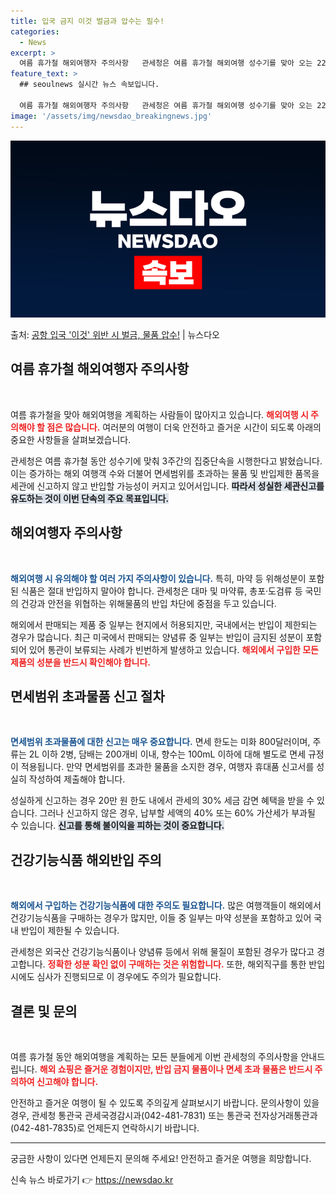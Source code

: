 ```yaml
---
title: 입국 금지 이것 벌금과 압수는 필수!
categories:
  - News
excerpt: >
  여름 휴가철 해외여행자 주의사항   관세청은 여름 휴가철 해외여행 성수기를 맞아 오는 22일부터 8월 11일…
feature_text: >
  ## seoulnews 실시간 뉴스 속보입니다.

  여름 휴가철 해외여행자 주의사항   관세청은 여름 휴가철 해외여행 성수기를 맞아 오는 22일부터 8월 11일…
image: '/assets/img/newsdao_breakingnews.jpg'
---
```


![뉴스다오 속보](/assets/img/newsdao_breakingnews.jpg)

<p>출처: <a href="https://newsdao.kr/4817" rel="dofollow">공항 입국 '이것' 위반 시 벌금, 물품 압수!</a> | 뉴스다오</p>

<h2 data-ke-size="size26">여름 휴가철 해외여행자 주의사항</h2>

<p data-ke-size="size16">&nbsp;</p>

여름 휴가철을 맞아 해외여행을 계획하는 사람들이 많아지고 있습니다. <b><span style="color: #ee2323;">해외여행 시 주의해야 할 점은 많습니다.</span></b> 여러분의 여행이 더욱 안전하고 즐거운 시간이 되도록 아래의 중요한 사항들을 살펴보겠습니다. 

관세청은 여름 휴가철 동안 성수기에 맞춰 3주간의 집중단속을 시행한다고 밝혔습니다. 이는 증가하는 해외 여행객 수와 더불어 면세범위를 초과하는 물품 및 반입제한 품목을 세관에 신고하지 않고 반입할 가능성이 커지고 있어서입니다. <b><span style="background-color: #21538527;">따라서 성실한 세관신고를 유도하는 것이 이번 단속의 주요 목표입니다.</span></b>

<h2 data-ke-size="size26">해외여행자 주의사항</h2>

<p data-ke-size="size16">&nbsp;</p>

<b><span style="color: #1a5490;">해외여행 시 유의해야 할 여러 가지 주의사항이 있습니다.</span></b> 특히, 마약 등 위해성분이 포함된 식품은 절대 반입하지 말아야 합니다. 관세청은 대마 및 마약류, 총포·도검류 등 국민의 건강과 안전을 위협하는 위해물품의 반입 차단에 중점을 두고 있습니다. 

해외에서 판매되는 제품 중 일부는 현지에서 허용되지만, 국내에서는 반입이 제한되는 경우가 많습니다. 최근 미국에서 판매되는 양념류 중 일부는 반입이 금지된 성분이 포함되어 있어 통관이 보류되는 사례가 빈번하게 발생하고 있습니다. <b><span style="color: #ee2323;">해외에서 구입한 모든 제품의 성분을 반드시 확인해야 합니다.</span></b>

<h2 data-ke-size="size26">면세범위 초과물품 신고 절차</h2>

<p data-ke-size="size16">&nbsp;</p>

<b><span style="color: #1a5490;">면세범위 초과물품에 대한 신고는 매우 중요합니다.</span></b> 면세 한도는 미화 800달러이며, 주류는 2L 이하 2병, 담배는 200개비 이내, 향수는 100mL 이하에 대해 별도로 면세 규정이 적용됩니다. 만약 면세범위를 초과한 물품을 소지한 경우, 여행자 휴대품 신고서를 성실히 작성하여 제출해야 합니다. 

성실하게 신고하는 경우 20만 원 한도 내에서 관세의 30% 세금 감면 혜택을 받을 수 있습니다. 그러나 신고하지 않은 경우, 납부할 세액의 40% 또는 60% 가산세가 부과될 수 있습니다. <b><span style="background-color: #21538527;">신고를 통해 불이익을 피하는 것이 중요합니다.</span></b>

<h2 data-ke-size="size26">건강기능식품 해외반입 주의</h2>

<p data-ke-size="size16">&nbsp;</p>

<b><span style="color: #1a5490;">해외에서 구입하는 건강기능식품에 대한 주의도 필요합니다.</span></b> 많은 여행객들이 해외에서 건강기능식품을 구매하는 경우가 많지만, 이들 중 일부는 마약 성분을 포함하고 있어 국내 반입이 제한될 수 있습니다. 

관세청은 외국산 건강기능식품이나 양념류 등에서 위해 물질이 포함된 경우가 많다고 경고합니다. <b><span style="color: #ee2323;">정확한 성분 확인 없이 구매하는 것은 위험합니다.</span></b> 또한, 해외직구를 통한 반입 시에도 심사가 진행되므로 이 경우에도 주의가 필요합니다.

<h2 data-ke-size="size26">결론 및 문의</h2>

<p data-ke-size="size16">&nbsp;</p>

여름 휴가철 동안 해외여행을 계획하는 모든 분들에게 이번 관세청의 주의사항을 안내드립니다. <b><span style="color: #ee2323;">해외 쇼핑은 즐거운 경험이지만, 반입 금지 물품이나 면세 초과 물품은 반드시 주의하여 신고해야 합니다.</span></b> 

안전하고 즐거운 여행이 될 수 있도록 주의깊게 살펴보시기 바랍니다. 문의사항이 있을 경우, 관세청 통관국 관세국경감시과(042-481-7831) 또는 통관국 전자상거래통관과(042-481-7835)로 언제든지 연락하시기 바랍니다.

<hr>

궁금한 사항이 있다면 언제든지 문의해 주세요! 안전하고 즐거운 여행을 희망합니다. 

신속 뉴스 바로가기 👉 <a href="https://newsdao.kr" rel="dofollow">https://newsdao.kr</a>


